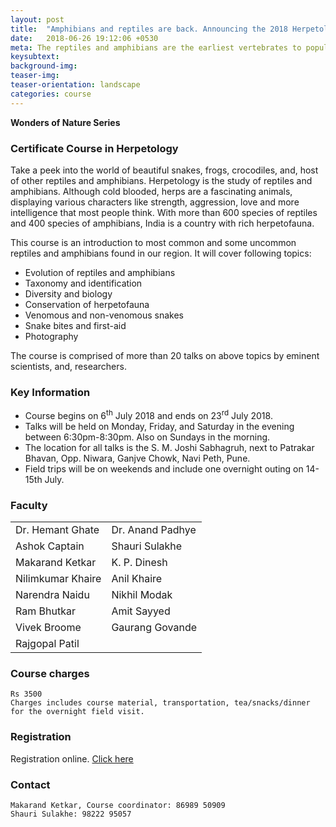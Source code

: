 ```yaml
---
layout: post
title:  "Amphibians and reptiles are back. Announcing the 2018 Herpetology course!"
date:   2018-06-26 19:12:06 +0530
meta: The reptiles and amphibians are the earliest vertebrates to populate the land. This course conducted by eminent experts on reptiles and amphibians is a great introduction to the fantastic variety of snakes, lizards, frogs, crocodiles and other herpetofauna that inhabits our region. The course includes field visits on weekends for first hand primer and presentations covering variety of topics from identification to evolution. The course is open to all and will be conducted between 6 - 23rd July 2018  at S. M. Joshi Hall, Pune.
keysubtext: 
background-img: 
teaser-img: 
teaser-orientation: landscape
categories: course
---
```


**Wonders of Nature Series**

### Certificate Course in Herpetology

Take a peek into the world of beautiful snakes, frogs, crocodiles, and, host of other
reptiles and amphibians. Herpetology is the study of reptiles and amphibians.
Although cold blooded, herps are a fascinating animals, displaying various
characters like strength, aggression, love and more intelligence that most
people think. With more than 600 species of reptiles and 400 species of
amphibians, India is a country with rich herpetofauna.

This course is an introduction to most common and some uncommon reptiles and
amphibians found in our region. It will cover following topics:

+ Evolution of reptiles and amphibians
+ Taxonomy and identification
+ Diversity and biology
+ Conservation of herpetofauna
+ Venomous and non-venomous snakes
+ Snake bites and first-aid
+ Photography

The course is comprised of more than 20 talks on above topics by eminent
scientists, and, researchers. 


### Key Information ###
+ Course begins on 6<sup>th</sup> July 2018 and ends on 23<sup>rd</sup> July 2018.
+ Talks will be held on Monday, Friday, and Saturday in the evening between 6:30pm-8:30pm. Also on Sundays in the morning.
+ The location for all talks is the S. M. Joshi Sabhagruh, next to Patrakar Bhavan, Opp. Niwara, Ganjve Chowk, Navi Peth, Pune. 
+ Field trips will be on weekends and include one overnight outing on 14-15th July.

### Faculty
<table class="table table-striped">
    <tr>
    <td>Dr. Hemant Ghate</td>
    <td>Dr. Anand Padhye</td>
    </tr> <tr>
    <td>Ashok Captain</td>
    <td>Shauri Sulakhe</td>
    </tr> <tr>
    <td>Makarand Ketkar</td>
    <td>K. P. Dinesh</td>
    </tr> <tr>
    <td>Nilimkumar Khaire</td>
    <td>Anil Khaire</td>
    </tr> <tr>
    <td>Narendra Naidu</td>
    <td>Nikhil Modak</td>
    </tr> <tr>
    <td>Ram Bhutkar</td>
    <td>Amit Sayyed</td>
    </tr> <tr>
    <td>Vivek Broome</td>
    <td>Gaurang Govande</td>
    </tr> <tr>
    <td>Rajgopal Patil</td>
    </tr>
</table>

### Course charges
    Rs 3500
    Charges includes course material, transportation, tea/snacks/dinner for the overnight field visit.


### Registration
Registration online. <a href="https://goo.gl/forms/vjG1mUmneEHkIUGy2">Click here</a>

### Contact
    Makarand Ketkar, Course coordinator: 86989 50909
    Shauri Sulakhe: 98222 95057
